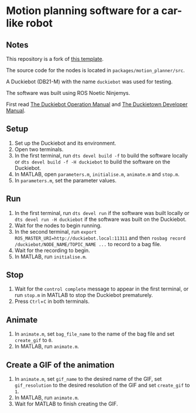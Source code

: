 # Motion planning software for a car-like robot

## Notes

This repository is a fork of [this template](https://github.com/duckietown/template-ros).

The source code for the nodes is located in `packages/motion_planner/src`.

A Duckiebot (DB21-M) with the name `duckiebot` was used for testing.

The software was built using ROS Noetic Ninjemys.

First read [The Duckiebot Operation Manual](https://docs.duckietown.com/daffy/opmanual-duckiebot/intro.html) and [The Duckietown Developer Manual](https://docs.duckietown.com/daffy/devmanual-software/intro.html).

## Setup

1. Set up the Duckiebot and its environment.
2. Open two terminals.
3. In the first terminal, run `dts devel build -f` to build the software locally or `dts devel build -f -H duckiebot` to build the software on the Duckiebot.
4. In MATLAB, open `parameters.m`, `initialise.m`, `animate.m` and `stop.m`.
5. In `parameters.m`, set the parameter values.

## Run

1. In the first terminal, run `dts devel run` if the software was built locally or `dts devel run -H duckiebot` if the software was built on the Duckiebot.
2. Wait for the nodes to begin running.
3. In the second terminal, run `export ROS_MASTER_URI=http://duckiebot.local:11311` and then `rosbag record /duckiebot/NODE_NAME/TOPIC_NAME ...` to record to a bag file.
4. Wait for the recording to begin.
5. In MATLAB, run `initialise.m`.

## Stop

1. Wait for the `control complete` message to appear in the first terminal, or run `stop.m` in MATLAB to stop the Duckiebot prematurely.
2. Press `Ctrl`+`C` in both terminals.

## Animate

1. In `animate.m`, set `bag_file_name` to the name of the bag file and set `create_gif` to `0`.
2. In MATLAB, run `animate.m`.

## Create a GIF of the animation

1. In `animate.m`, set `gif_name` to the desired name of the GIF, set `gif_resolution` to the desired resolution of the GIF and set `create_gif` to `1`.
2. In MATLAB, run `animate.m`.
3. Wait for MATLAB to finish creating the GIF.
